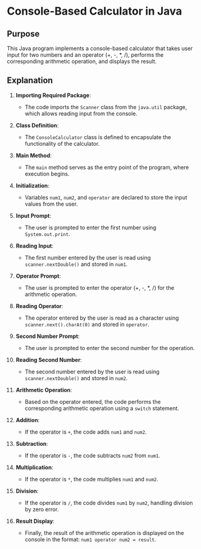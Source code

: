 # Console-Based Calculator in Java

## Purpose
This Java program implements a console-based calculator that takes user input for two numbers and an operator (+, -, *, /), performs the corresponding arithmetic operation, and displays the result.

## Explanation

1. **Importing Required Package**:
    - The code imports the `Scanner` class from the `java.util` package, which allows reading input from the console.

2. **Class Definition**:
    - The `ConsoleCalculator` class is defined to encapsulate the functionality of the calculator.

3. **Main Method**:
    - The `main` method serves as the entry point of the program, where execution begins.

4. **Initialization**:
    - Variables `num1`, `num2`, and `operator` are declared to store the input values from the user.

5. **Input Prompt**:
    - The user is prompted to enter the first number using `System.out.print`.

6. **Reading Input**:
    - The first number entered by the user is read using `scanner.nextDouble()` and stored in `num1`.

7. **Operator Prompt**:
    - The user is prompted to enter the operator (+, -, *, /) for the arithmetic operation.

8. **Reading Operator**:
    - The operator entered by the user is read as a character using `scanner.next().charAt(0)` and stored in `operator`.

9. **Second Number Prompt**:
    - The user is prompted to enter the second number for the operation.

10. **Reading Second Number**:
    - The second number entered by the user is read using `scanner.nextDouble()` and stored in `num2`.

11. **Arithmetic Operation**:
    - Based on the operator entered, the code performs the corresponding arithmetic operation using a `switch` statement.

12. **Addition**:
    - If the operator is `+`, the code adds `num1` and `num2`.

13. **Subtraction**:
    - If the operator is `-`, the code subtracts `num2` from `num1`.

14. **Multiplication**:
    - If the operator is `*`, the code multiplies `num1` and `num2`.

15. **Division**:
    - If the operator is `/`, the code divides `num1` by `num2`, handling division by zero error.

16. **Result Display**:
    - Finally, the result of the arithmetic operation is displayed on the console in the format: `num1 operator num2 = result`.